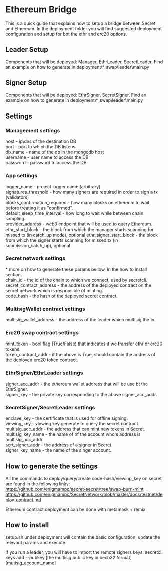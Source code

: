 # Ethereum Bridge
This is a quick guide that explains how to setup a bridge between Secret and Ethereum.
In the deployment folder you will find suggested deployment configuration and setup for bot the ethr and erc20 options.


## Leader Setup
Components that will be deployed: Manager, EthrLeader, SecretLeader.
Find an example on how to generate in deployment\\*_swap\leader\main.py


## Signer Setup
Components that will be deployed: EthrSigner, SecretSigner.
Find an example on how to generate in deployment\\*_swap\leader\main.py  


## Settings


### Management settings
host - ip\dns of the destination DB  
port - port to which the DB listens  
db_name - name of the db in the mongodb host  
username - user name to access the DB  
password - password to access the DB  


### App settings
logger_name - project logger name (arbitrary)  
signatures_threshold - how many signers are required in order to sign a tx (validators)  
blocks_confirmation_required - how many blocks on ethereum to wait, before treating it as "confirmed".    
default_sleep_time_interval - how long to wait while between chain sampling.  
provider_address - web3 endpoint that will be used to query Ethereum.  
ethr_start_block - the block from which the manager starts scanning for missed tx (in catch_up mode), optional
ethr_signer_start_block - the block from which the signer starts scanning for missed tx (in submission_catch_up),
optional

### Secret network settings
\* more  on how to generate these params bellow, in the how to install section.    
chain_id - the id of the chain to which we connect, used by secretcli.  
secret_contract_address - the address of the deployed contract on the secret network which is responsible of minting.  
code_hash - the hash of the deployed secret contract.  


### MultisigWallet contract settings
multisig_wallet_address - the address of the leader which multisig the tx.  


### Erc20 swap contract settings
mint_token - bool flag (True/False) that indicates if we transfer ethr or erc20 tokens.  
token_contract_addr - if the above is True, should contain the address of the deployed erc20 token contract.  


### EthrSigner/EthrLeader settings
signer_acc_addr - the ethereum wallet address that will be use bt the EthrSigner.  
signer_key - the private key corresponding to the above signer_acc_addr.  


### SecretSigner/SecretLeader settings
enclave_key - the certificate that is used for offline signing.  
viewing_key - viewing key generate to query the secret contract.
multisig_acc_addr - the address that can mint new tokens in Secret.  
multisig_key_name - the name of of the account who's address is multisig_acc_addr.     
scrt_signer_addr - the address of a signer in Secret.  
signer_key_name - the name of the singer account.  


## How to generate the settings
All the commands to deploy/query/create code-hash/viewing_key  on secret are found in the following links:  
https://github.com/enigmampc/secret-secret/tree/swap-burn-mint  
https://github.com/enigmampc/SecretNetwork/blob/master/docs/testnet/deploy-contract.md
  

Ethereum contract deployment can be done with metamask + remix.  


## How to install
setup.sh under deployment will contain the basic configuration, update the relevant params and execute.  

If you run a leader, you will have to import the remote signers keys:
secretcli keys add --pubkey [the multisig public key in bech32 format] [mutisig_account_name]
